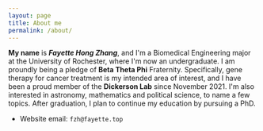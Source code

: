 ```yaml
---
layout: page
title: About me
permalink: /about/
---
```


**My name** is ***Fayette Hong Zhang***, and I'm a Biomedical Engineering major at the University of Rochester, where I'm now an undergraduate. I am proundly being a pledge of **Beta Theta Phi** Fraternity. Specifically, gene therapy for cancer treatment is my intended area of interest, and I have been a proud member of the **Dickerson Lab** since November 2021. I'm also interested in astronomy, mathematics and political science, to name a few topics. After graduation, I plan to continue my education by pursuing a PhD.

- Website email: `fzh@fayette.top`